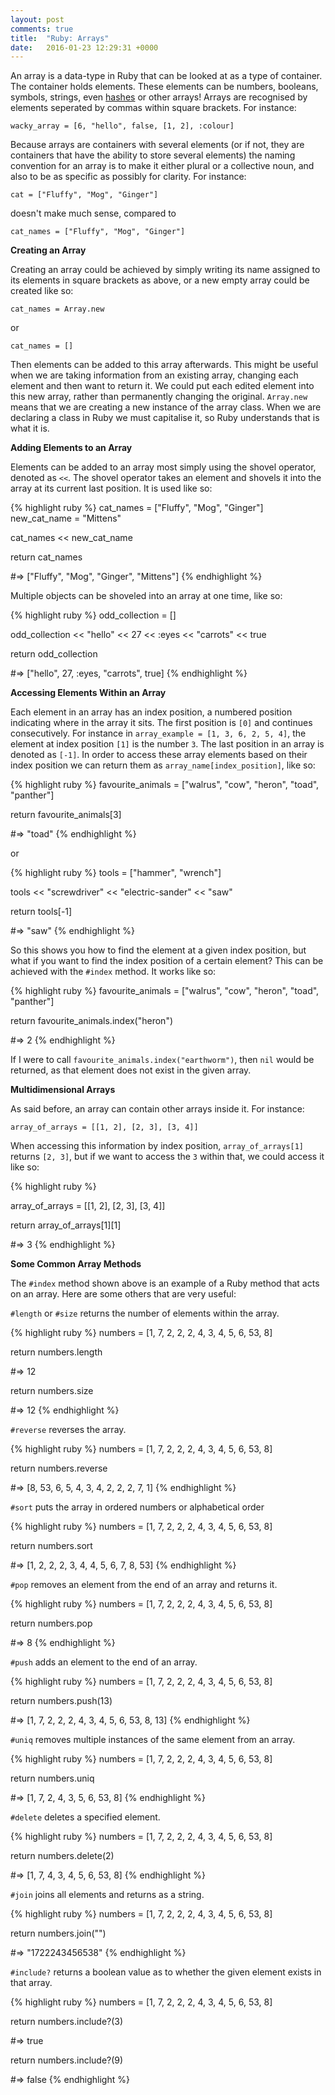 ```yaml
---
layout: post
comments: true
title:  "Ruby: Arrays"
date:   2016-01-23 12:29:31 +0000
---
```


An array is a data-type in Ruby that can be looked at as a type of container. The container holds elements. These elements can be numbers, booleans, symbols, strings, even [hashes][hashes-post] or other arrays! Arrays are recognised by elements seperated by commas within square brackets. For instance:

`wacky_array = [6, "hello", false, [1, 2], :colour]`

Because arrays are containers with several elements (or if not, they are containers that have the ability to store several elements) the naming convention for an array is to make it either plural or a collective noun, and also to be as specific as possibly for clarity. For instance:

`cat = ["Fluffy", "Mog", "Ginger"]`

doesn't make much sense, compared to

`cat_names = ["Fluffy", "Mog", "Ginger"]`


<strong> Creating an Array </strong>

Creating an array could be achieved by simply writing its name assigned to its elements in square brackets as above, or a new empty array could be created like so:

`cat_names = Array.new`

or 

`cat_names = []`

Then elements can be added to this array afterwards. This might be useful when we are taking information from an existing array, changing each element and then want to return it. We could put each edited element into this new array, rather than permanently changing the original. `Array.new` means that we are creating a new instance of the array class. When we are declaring a class in Ruby we must capitalise it, so Ruby understands that is what it is.

<strong> Adding Elements to an Array </strong>

Elements can be added to an array most simply using the shovel operator, denoted as `<<`. The shovel operator takes an element and shovels it into the array at its current last position. It is used like so:

{% highlight ruby %}
cat_names = ["Fluffy", "Mog", "Ginger"]
new_cat_name = "Mittens"

cat_names << new_cat_name

return cat_names

#=> ["Fluffy", "Mog", "Ginger", "Mittens"]
{% endhighlight %}

Multiple objects can be shoveled into an array at one time, like so:

{% highlight ruby %}
odd_collection = []

odd_collection << "hello" << 27 << :eyes << "carrots" << true

return odd_collection

#=> ["hello", 27, :eyes, "carrots", true]
{% endhighlight %}

<strong> Accessing Elements Within an Array </strong>

Each element in an array has an index position, a numbered position indicating where in the array it sits. The first position is `[0]` and continues consecutively. For instance in `array_example = [1, 3, 6, 2, 5, 4]`, the element at index position `[1]` is the number `3`. The last position in an array is denoted as `[-1]`. In order to access these array elements based on their index position we can return them as `array_name[index_position]`, like so:

{% highlight ruby %}
favourite_animals = ["walrus", "cow", "heron", "toad", "panther"]

return favourite_animals[3]

#=> "toad"
{% endhighlight %}

or

{% highlight ruby %}
tools = ["hammer", "wrench"]

tools << "screwdriver" << "electric-sander" << "saw"

return tools[-1]

#=> "saw"
{% endhighlight %}

So this shows you how to find the element at a given index position, but what if you want to find the index position of a certain element? This can be achieved with the `#index` method. It works like so:

{% highlight ruby %}
favourite_animals = ["walrus", "cow", "heron", "toad", "panther"]

return favourite_animals.index("heron")

#=> 2
{% endhighlight %}

If I were to call `favourite_animals.index("earthworm")`, then `nil` would be returned, as that element does not exist in the given array.

<strong> Multidimensional Arrays </strong>

As said before, an array can contain other arrays inside it. For instance:

`array_of_arrays = [[1, 2], [2, 3], [3, 4]]`

When accessing this information by index position, `array_of_arrays[1]` returns `[2, 3]`, but if we want to access the `3` within that, we could access it like so:

{% highlight ruby %}

array_of_arrays = [[1, 2], [2, 3], [3, 4]]

return array_of_arrays[1][1]

#=> 3
{% endhighlight %}

<strong> Some Common Array Methods </strong>

The `#index` method shown above is an example of a Ruby method that acts on an array. Here are some others that are very useful:

`#length` or `#size` returns the number of elements within the array.

{% highlight ruby %}
numbers = [1, 7, 2, 2, 2, 4, 3, 4, 5, 6, 53, 8]

return numbers.length

#=> 12

return numbers.size

#=> 12
{% endhighlight %}

`#reverse` reverses the array.

{% highlight ruby %}
numbers = [1, 7, 2, 2, 2, 4, 3, 4, 5, 6, 53, 8]

return numbers.reverse

#=> [8, 53, 6, 5, 4, 3, 4, 2, 2, 2, 7, 1]
{% endhighlight %}

`#sort` puts the array in ordered numbers or alphabetical order

{% highlight ruby %}
numbers = [1, 7, 2, 2, 2, 4, 3, 4, 5, 6, 53, 8]

return numbers.sort

#=> [1, 2, 2, 2, 3, 4, 4, 5, 6, 7, 8, 53]
{% endhighlight %}

`#pop` removes an element from the end of an array and returns it.

{% highlight ruby %}
numbers = [1, 7, 2, 2, 2, 4, 3, 4, 5, 6, 53, 8]

return numbers.pop

#=> 8
{% endhighlight %}

`#push` adds an element to the end of an array.

{% highlight ruby %}
numbers = [1, 7, 2, 2, 2, 4, 3, 4, 5, 6, 53, 8]

return numbers.push(13)

#=> [1, 7, 2, 2, 2, 4, 3, 4, 5, 6, 53, 8, 13]
{% endhighlight %}

`#uniq` removes multiple instances of the same element from an array.

{% highlight ruby %}
numbers = [1, 7, 2, 2, 2, 4, 3, 4, 5, 6, 53, 8]

return numbers.uniq

#=> [1, 7, 2, 4, 3, 5, 6, 53, 8]
{% endhighlight %}

`#delete` deletes a specified element.

{% highlight ruby %}
numbers = [1, 7, 2, 2, 2, 4, 3, 4, 5, 6, 53, 8]

return numbers.delete(2)

#=> [1, 7, 4, 3, 4, 5, 6, 53, 8]
{% endhighlight %}

`#join` joins all elements and returns as a string.

{% highlight ruby %}
numbers = [1, 7, 2, 2, 2, 4, 3, 4, 5, 6, 53, 8]

return numbers.join("")

#=> "1722243456538"
{% endhighlight %}

`#include?` returns a boolean value as to whether the given element exists in that array.

{% highlight ruby %}
numbers = [1, 7, 2, 2, 2, 4, 3, 4, 5, 6, 53, 8]

return numbers.include?(3)

#=> true

return numbers.include?(9)

#=> false
{% endhighlight %}




[hashes-post]: http://daisymolving.github.io/2016/01/22/hashes.html
